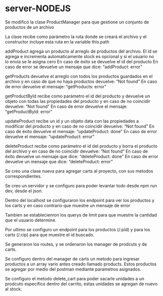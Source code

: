 # server-NODEJS

Se modificó la clase ProductManager para que gestione un conjunto de productos de un archivo

La clase recibe como parámetro la ruta donde se creará el archivo y el constructor incluye esta ruta en la variable this.path

addProduct agrega un producto al arreglo de productos del archivo. El id se agrega e incrementa automaticamente stock es opcional y si el usuario no lo envía se le asigna cero En caso de éxito se devuelve el id del producto En caso de error se devuelve un mensaje que dice: “addProduct: error”

getProducts devuelve el arreglo con todos los productos guardados en el archivo y en caso de que no haya productos devuelve: “Not found” En caso de error devuelve el mensaje: “getProducts: error”

getProductById recibe como parámetro el id del producto y devuelve un objeto con todas las propiedades del producto y en caso de no coincidir devuelve: “Not found” En caso de error devuelve el mensaje: “getProductById: error”

updateProduct recibe un id y un objeto data con las propiedades a modificar del producto y en caso de no coincidir devuelve: “Not found” En caso de éxito devuelve el mensaje: “updateProduct: done” En caso de error devuelve el mensaje: “updateProduct: error”

deleteProduct recibe como parámetro el id del producto y borra el producto del archivo y en caso de no coincidir devuelve: “Not found” En caso de éxito devuelve un mensaje que dice: “deleteProduct: done” En caso de error devuelve un mensaje que dice: “deleteProduct: error”

Se creo una clase nueva para agregar carts al proyecto, con sus metodos correspondientes.

Se creo un servidor y se configuro para poder levantar todo desde npm run dev, desde el json.

Dentro del localhost se configuraron los endpoint para ver los productos y los carts y en caso contrario que muestre un mensaje de error

Tambien se establecienron los querys de limit para que muestre la cantidad que el usuario determine.

Por ultimo se configuro un endpoint para los productos (/:pid) y para los carts (/:cip) para que muestre el id buscado.

Se generaron los routes, y se ordenaron los manager de prodcuts y de carts.

Se configuro dentro del manager de carts un metodo para ingresar productos a un array vario antes creado llamado products. Estos productos se agregar por medio del postman mediante parametros asignados.

Se configuro el metodo delete_cart para poder sacarle unidades a un prodcuto especifico dentro del carrito, estas unidades se agregan de nuevo al stock.
